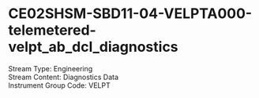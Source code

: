 # CE02SHSM-SBD11-04-VELPTA000-telemetered-velpt_ab_dcl_diagnostics

Stream Type: Engineering<br>
Stream Content: Diagnostics Data<br>
Instrument Group Code: VELPT<br>
